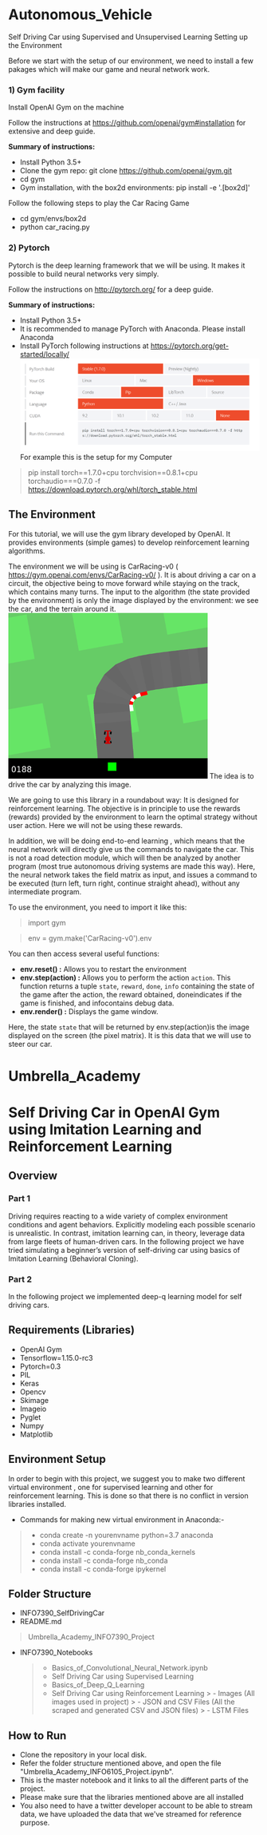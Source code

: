 # Autonomous_Vehicle
Self Driving Car using Supervised and Unsupervised Learning
Setting up the Environment  <a id='Environment'></a>

Before we start with the setup of our environment, we need to install a few pakages which will make our game and neural network work.

### 1) Gym facility
Install OpenAI Gym on the machine

Follow the instructions at https://github.com/openai/gym#installation for extensive and deep guide.

**Summary of instructions:**
- Install Python 3.5+
- Clone the gym repo: git clone https://github.com/openai/gym.git
- cd gym
- Gym installation, with the box2d environments: pip install -e '.[box2d]'

Follow the following steps to play the Car Racing Game
- cd gym/envs/box2d
- python car_racing.py

### 2) Pytorch
Pytorch is the deep learning framework that we will be using. It makes it possible to build neural networks very simply.

Follow the instructions on http://pytorch.org/ for a deep guide.

**Summary of instructions:**
- Install Python 3.5+
- It is recommended to manage PyTorch with Anaconda. Please install Anaconda
- Install PyTorch following instructions at https://pytorch.org/get-started/locally/
![alt text](https://github.com/ManaliSharma/Autonomous_Vehicle/blob/main/Images/Pytorch_Installation.png)
For example this is the setup for my Computer
> pip install torch==1.7.0+cpu torchvision==0.8.1+cpu torchaudio===0.7.0 -f https://download.pytorch.org/whl/torch_stable.html

## The Environment

For this tutorial, we will use the gym library developed by OpenAI. It provides environments (simple games) to develop reinforcement learning algorithms.

The environment we will be using is CarRacing-v0 ( https://gym.openai.com/envs/CarRacing-v0/ ). It is about driving a car on a circuit, the objective being to move forward while staying on the track, which contains many turns. The input to the algorithm (the state provided by the environment) is only the image displayed by the environment: we see the car, and the terrain around it.
![alt text](https://github.com/ManaliSharma/Autonomous_Vehicle/blob/main/Images/car-racing.png)
The idea is to drive the car by analyzing this image.

We are going to use this library in a roundabout way: It is designed for reinforcement learning. The objective is in principle to use the rewards (rewards) provided by the environment to learn the optimal strategy without user action. Here we will not be using these rewards.

In addition, we will be doing end-to-end learning , which means that the neural network will directly give us the commands to navigate the car. This is not a road detection module, which will then be analyzed by another program (most true autonomous driving systems are made this way). Here, the neural network takes the field matrix as input, and issues a command to be executed (turn left, turn right, continue straight ahead), without any intermediate program.

To use the environment, you need to import it like this:

>import gym

>env = gym.make('CarRacing-v0').env

You can then access several useful functions:

- **env.reset() :** Allows you to restart the environment
- **env.step(action) :** Allows you to perform the action `action`. This function returns a tuple `state`, `reward`, `done`, `info` containing the state of the game after the action, the reward obtained, doneindicates if the game is finished, and infocontains debug data.
- **env.render() :** Displays the game window.

Here, the state `state` that will be returned by env.step(action)is the image displayed on the screen (the pixel matrix). It is this data that we will use to steer our car.

# Umbrella_Academy
# Self Driving Car in OpenAI Gym using Imitation Learning and Reinforcement Learning
## Overview

### Part 1
Driving requires reacting to a wide variety of complex environment conditions and agent behaviors. Explicitly modeling each possible scenario is unrealistic. In contrast, imitation learning can, in theory, leverage data from large fleets of human-driven cars. In the following project we have tried simulating a beginner’s version of self-driving car using basics of Imitation Learning (Behavioral Cloning).

### Part 2
In the following project we implemented deep-q learning model for self driving cars.


## Requirements (Libraries)
- OpenAI Gym
- Tensorflow=1.15.0-rc3
- Pytorch=0.3
- PIL
- Keras
- Opencv
- Skimage
- Imageio
- Pyglet
- Numpy
- Matplotlib

## Environment Setup
In order to begin with this project, we suggest you to make two different virtual environment , one for supervised learning and other for reinforcement learning. This is done so that there is no conflict in version libraries installed. 

- Commands for making new virtual environment in Anaconda:-

> - conda create -n yourenvname python=3.7 anaconda
> - conda activate yourenvname
> - conda install -c conda-forge nb_conda_kernels
> - conda install -c conda-forge nb_conda
> - conda install -c conda-forge ipykernel

## Folder Structure

- INFO7390_SelfDrivingCar
- README.md
> Umbrella_Academy_INFO7390_Project
- INFO7390_Notebooks
    > - Basics_of_Convolutional_Neural_Network.ipynb
    > - Self Driving Car using Supervised Learning
    > - Basics_of_Deep_Q_Learning
    > - Self Driving Car using Reinforcement Learning 
      > - Images (All images used in project)
      > - JSON and CSV Files (All the scraped and generated CSV and JSON files)
      > - LSTM Files 

## How to Run
- Clone the repository in your local disk.
- Refer the folder structure mentioned above, and open the file "Umbrella_Academy_INFO6105_Project.ipynb".
- This is the master notebook and it links to all the different parts of the project.
- Please make sure that the libraries mentioned above are all installed
- You also need to have a twitter developer account to be able to stream data, we have uploaded the data that we've streamed for reference purpose.

